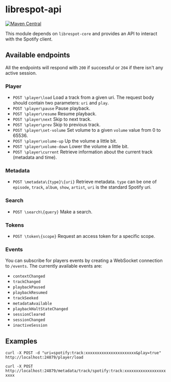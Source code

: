 # librespot-api
[![Maven Central](https://maven-badges.herokuapp.com/maven-central/xyz.gianlu.librespot/librespot-api/badge.svg)](https://maven-badges.herokuapp.com/maven-central/xyz.gianlu.librespot/librespot-api)

This module depends on `librespot-core` and provides an API to interact with the Spotify client.

## Available endpoints

All the endpoints will respond with `200` if successful or `204` if there isn't any active session.

### Player
- `POST \player\load` Load a track from a given uri. The request body should contain two parameters: `uri` and `play`.
- `POST \player\pause` Pause playback.
- `POST \player\resume` Resume playback.
- `POST \player\next` Skip to next track.
- `POST \player\prev` Skip to previous track.
- `POST \player\set-volume` Set volume to a given `volume` value from 0 to 65536.
- `POST \player\volume-up` Up the volume a little bit.
- `POST \player\volume-down` Lower the volume a little bit.
- `POST \player\current` Retrieve information about the current track (metadata and time).

### Metadata
- `POST \metadata\{type}\{uri}` Retrieve metadata. `type` can be one of `episode`, `track`, `album`, `show`, `artist`, `uri` is the standard Spotify uri.

### Search
- `POST \search\{query}` Make a search.

### Tokens
- `POST \token\{scope}` Request an access token for a specific scope.

### Events

You can subscribe for players events by creating a WebSocket connection to `/events`.
The currently available events are:
- `contextChanged`
- `trackChanged`
- `playbackPaused`
- `playbackResumed`
- `trackSeeked`
- `metadataAvailable`
- `playbackHaltStateChanged`
- `sessionCleared`
- `sessionChanged`
- `inactiveSession`

## Examples

`curl -X POST -d "uri=spotify:track:xxxxxxxxxxxxxxxxxxxxxx&play=true" http://localhost:24879/player/load`

`curl -X POST http://localhost:24879/metadata/track/spotify:track:xxxxxxxxxxxxxxxxxxxxxx`
